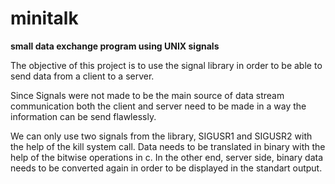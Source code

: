 # minitalk
<b>small data exchange program using UNIX signals</b>

The objective of this project is to use the signal library in order to be able to send data from a client to a server.


Since Signals were not made to be the main source of data stream communication both the client and server need to be made in a way the information
can be send flawlessly.

We can only use two signals from the library, SIGUSR1 and SIGUSR2 with the help of the kill system call. 
Data needs to be translated in binary with the help of the bitwise operations in c.
In the other end, server side, binary data needs to be converted again in order to be displayed in the standart output.


